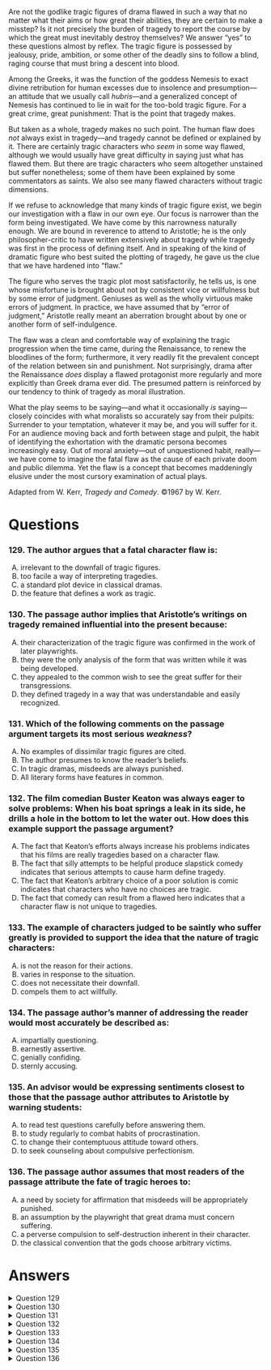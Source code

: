 Are not the godlike tragic figures of drama flawed in such a way that no matter what their aims or how great their abilities, they are certain to make a misstep? Is it not precisely the burden of tragedy to report the course by which the great must inevitably destroy themselves? We answer “yes” to these questions almost by reflex. The tragic figure is possessed by jealousy, pride, ambition, or some other of the deadly sins to follow a blind, raging course that must bring a descent into blood.

Among the Greeks, it was the function of the goddess Nemesis to exact divine retribution for human excesses due to insolence and presumption—an attitude that we usually call _hubris_—and a generalized concept of Nemesis has continued to lie in wait for the too-bold tragic figure. For a great crime, great punishment: That is the point that tragedy makes.

But taken as a whole, tragedy makes no such point. The human flaw does _not_ always exist in tragedy—and tragedy cannot be defined or explained by it. There are certainly tragic characters who _seem_ in some way flawed, although we would usually have great difficulty in saying just what has flawed them. But there are tragic characters who seem altogether unstained but suffer nonetheless; some of them have been explained by some commentators as saints. We also see many flawed characters without tragic dimensions.

If we refuse to acknowledge that many kinds of tragic figure exist, we begin our investigation with a flaw in our own eye. Our focus is narrower than the form being investigated. We have come by this narrowness naturally enough. We are bound in reverence to attend to Aristotle; he is the only philosopher-critic to have written extensively about tragedy while tragedy was first in the process of defining itself. And in speaking of the kind of dramatic figure who best suited the plotting of tragedy, he gave us the clue that we have hardened into “flaw.”

The figure who serves the tragic plot most satisfactorily, he tells us, is one whose misfortune is brought about not by consistent vice or willfulness but by some error of judgment. Geniuses as well as the wholly virtuous make errors of judgment. In practice, we have assumed that by “error of judgment,” Aristotle really meant an aberration brought about by one or another form of self-indulgence.

The flaw was a clean and comfortable way of explaining the tragic progression when the time came, during the Renaissance, to renew the bloodlines of the form; furthermore, it very readily fit the prevalent concept of the relation between sin and punishment. Not surprisingly, drama after the Renaissance _does_ display a flawed protagonist more regularly and more explicitly than Greek drama ever did. The presumed pattern is reinforced by our tendency to think of tragedy as moral illustration.

What the play seems to be saying—and what it occasionally _is_ saying—closely coincides with what moralists so accurately say from their pulpits: Surrender to your temptation, whatever it may be, and you will suffer for it. For an audience moving back and forth between stage and pulpit, the habit of identifying the exhortation with the dramatic persona becomes increasingly easy. Out of moral anxiety—out of unquestioned habit, really—we have come to imagine the fatal flaw as the cause of each private doom and public dilemma. Yet the flaw is a concept that becomes maddeningly elusive under the most cursory examination of actual plays.

Adapted from W. Kerr, _Tragedy and Comedy_. ©1967 by W. Kerr.

# Questions
### 129. The author argues that a fatal character flaw is:
<ol type="A">
  <li>irrelevant to the downfall of tragic figures.</li>
  <li>too facile a way of interpreting tragedies.</li>
  <li>a standard plot device in classical dramas.</li>
  <li>the feature that defines a work as tragic.</li>
</ol>

### 130. The passage author implies that Aristotle’s writings on tragedy remained influential into the present because:
<ol type="A">
  <li>their characterization of the tragic figure was confirmed in the work of later playwrights.</li>
  <li>they were the only analysis of the form that was written while it was being developed.</li>
  <li>they appealed to the common wish to see the great suffer for their transgressions.</li>
  <li>they defined tragedy in a way that was understandable and easily recognized.</li>
</ol>

### 131. Which of the following comments on the passage argument targets its most serious _weakness_?
<ol type="A">
  <li>No examples of dissimilar tragic figures are cited.</li>
  <li>The author presumes to know the reader’s beliefs.</li>
  <li>In tragic dramas, misdeeds are always punished.</li>
  <li>All literary forms have features in common.</li>
</ol>

### 132. The film comedian Buster Keaton was always eager to solve problems: When his boat springs a leak in its side, he drills a hole in the bottom to let the water out. How does this example support the passage argument?
<ol type="A">
  <li>The fact that Keaton’s efforts always increase his problems indicates that his films are really tragedies based on a character flaw.</li>
  <li>The fact that silly attempts to be helpful produce slapstick comedy indicates that serious attempts to cause harm define tragedy.</li>
  <li>The fact that Keaton’s arbitrary choice of a poor solution is comic indicates that characters who have no choices are tragic.</li>
  <li>The fact that comedy can result from a flawed hero indicates that a character flaw is not unique to tragedies.</li>
</ol>

### 133. The example of characters judged to be saintly who suffer greatly is provided to support the idea that the nature of tragic characters:
<ol type="A">
  <li>is not the reason for their actions.</li>
  <li>varies in response to the situation.</li>
  <li>does not necessitate their downfall.</li>
  <li>compels them to act willfully.</li>
</ol>

### 134. The passage author’s manner of addressing the reader would most accurately be described as:
<ol type="A">
  <li>impartially questioning.</li>
  <li>earnestly assertive.</li>
  <li>genially confiding.</li>
  <li>sternly accusing.</li>
</ol>

### 135. An advisor would be expressing sentiments closest to those that the passage author attributes to Aristotle by warning students:
<ol type="A">
  <li>to read test questions carefully before answering them.</li>
  <li>to study regularly to combat habits of procrastination.</li>
  <li>to change their contemptuous attitude toward others.</li>
  <li>to seek counseling about compulsive perfectionism.</li>
</ol>

### 136. The passage author assumes that most readers of the passage attribute the fate of tragic heroes to:
<ol type="A">
  <li>a need by society for affirmation that misdeeds will be appropriately punished.</li>
  <li>an assumption by the playwright that great drama must concern suffering.</li>
  <li>a perverse compulsion to self-destruction inherent in their character.</li>
  <li>the classical convention that the gods choose arbitrary victims.</li>
</ol>

# Answers
<details>
  <summary>Question 129</summary>
  <b>The solution is B</b>: too facile a way of interpreting tragedies.

  <br><br>
  <b>Item Rationale:</b><br>
  This is a Comprehension question because it asks you to make an inference about the author’s argument, which is not stated directly but is implied as an answer to a rhetorical question.
  
  <br><br>
  <b>Option Rationale:</b><br>
  Option A: irrelevant to the downfall of tragic figures.
<br>
Incorrect. This is too sweeping a statement to be justified by the author’s claim: "The human flaw does not always exist in tragedy" (paragraph 3).
<br><br>
Option B: too facile a way of interpreting tragedies.
<br>
Correct. The author asks in the first paragraph: “Is it not precisely the burden of tragedy to report the course by which the great must inevitably destroy themselves? We answer “yes” to these questions almost by reflex.” The author’s view on this question then unfolds in the next two paragraphs: “But taken as a whole, tragedy makes no such point. The human flaw does not <i>always</i> exist in a tragedy—and tragedy cannot be defined or explained by it" (paragraph 3).
<br><br>
Option C: a standard plot device in classical dramas.
<br>
Incorrect. The author implies that “classical dramas” are the Greek dramas, or the tragedies that Aristotle wrote about “while tragedy was first in the process of defining itself” (paragraph 4). But the author argues that this idea of the fatal, or tragic character flaw is “too narrow” (paragraph 4), too “clean and comfortable” (paragraph 6) to describe the nature of a character’s challenge or tragedy in classic dramas. The author argues that readers <i>believe</i> in this “tragic flaw” as a “standard plot device,” rather than that it really is such a device.
<br><br>
Option D: the feature that defines a work as tragic.
<br>
Incorrect. "The human flaw does not always exist in tragedy" (paragraph 3), so it cannot define a work as tragic.

</details>

<details>
  <summary>Question 130</summary>
  <b>The solution is B</b>: they were the only analysis of the form that was written while it was being developed.

  <br><br>
  <b>Item Rationale:</b><br>
  This is a basic Comprehension question that asks you to identify information that is stated explicitly in the passage; the correct answer uses language that is close to the passage language, but does require you to recognize a paraphrase.
  
  <br><br>
  <b>Option Rationale:</b><br>
  Option A: their characterization of the tragic figure was confirmed in the work of later playwrights.
<br>
Incorrect. Although later drama (Renaissance drama) confirmed the flaw (paragraph 6) as a way of explaining the tragic progression, it wasn't necessarily Aristotle's writings, nor his particular conception of the flaw, that was actually confirmed. The author suggests, in fact, that later readers to some extent distorted Aristotle’s emphasis on characters’ “errors in judgment” into a focus on a great moral flaw.
<br><br>
Option B: they were the only analysis of the form that was written while it was being developed.
<br>
Correct. The author states this clearly: "We are bound in reverence to attend to Aristotle; he is the only philosopher-critic to have written extensively about tragedy while tragedy was first in the process of defining itself" (paragraph 4).
<br><br>
Option C: they appealed to the common wish to see the great suffer for their transgressions.
<br>
Incorrect. Although this might seem to be a plausible inference, because the author refers to "the prevalent concept of the relation between sin and punishment" (paragraph 6) and to "our tendency to think of tragedy as moral illustration" (paragraph 6), <i>and</i> Aristotle's conception of flaw as error in judgment, the author does not actually suggest that there is a “common wish to see the great suffer.” This is an unjustified claim.
<br><br>
Option D: they defined tragedy in a way that was understandable and easily recognized.
<br>
Incorrect. The author does not suggest that Aristotle’s writing was easily understood; in fact, the author points to some common misunderstandings of Aristotle (paragraph 5).

</details>

<details>
  <summary>Question 131</summary>
  <b>The solution is A</b>: No examples of dissimilar tragic figures are cited.

  <br><br>
  <b>Item Rationale:</b><br>
  This is a Reasoning Within the Text question, which asks you to evaluate the soundness of the author’s argument. To answer this question, you need to determine which options accurately describe the passage as well as which options identify a weakness in the passage.
  
  <br><br>
  <b>Option Rationale:</b><br>
  Option A: No examples of dissimilar tragic figures are cited.
<br>
Correct. The author mentions tragic figures who are not flawed figures in paragraph 3, but the rest of the passage addresses only flawed characters, even as the author argues that focusing on the “flaw” in characters is too limited a way to understand tragedy (paragraph 4, for instance).
<br><br>
Option B: The author presumes to know the reader’s beliefs.
<br>
Incorrect. In the first paragraph, the author presumes to know that “we” tend to see the tragic figure as somehow flawed, but this is less a presumption about the beliefs of the individual reader than a recognition (supported by the discussion of Aristotle in paragraph 4) that the critical reception of tragedy since Aristotle has focused on a “flawed” character.
<br><br>
Option C: In tragic dramas, misdeeds are always punished.
<br>
Incorrect. The author indicates that we have come to expect this from tragedy but describing this expectation is not a weakness of the passage argument.
<br><br>
Option D: All literary forms have features in common.
<br>
Incorrect. This is irrelevant to the passage, and certainly doesn't indicate a weakness of it.

</details>

<details>
  <summary>Question 132</summary>
  <b>The solution is D</b>: The fact that comedy can result from a flawed hero indicates that a character flaw is not unique to tragedies.

  <br><br>
  <b>Item Rationale:</b><br>
  This is a Reasoning Beyond the Text question, which presents information that is not included in the passage and asks you to assess how this information would support the passage argument. In looking for the relation between supporting evidence and passage arguments, this question also gives you practice in skills that are tested in Reasoning Within the Text questions.
  
  <br><br>
  <b>Option Rationale:</b><br>
  Option A: The fact that Keaton’s efforts always increase his problems indicates that his films are really tragedies based on a character flaw.
<br>
Incorrect. This may seem to be an attractive choice, as Keaton’s character makes an error in judgment, which Aristotle suggests often befalls the character in a tragedy (paragraph 5). In fact, however, the author critiques the overly schematic notion of tragedy that we have taken from Aristotle and argues instead: “The human flaw does <i>not</i> always exist in tragedy—and tragedy cannot be defined or explained by it” (paragraph 3).
<br><br>
Option B: The fact that silly attempts to be helpful produce slapstick comedy indicates that serious attempts to cause harm define tragedy.
<br>
Incorrect. Silly attempts to be helpful are not serious attempts to cause harm; furthermore, the passage doesn't argue that serious attempts to cause harm define tragedy.
<br><br>
Option C: The fact that Keaton’s arbitrary choice of a poor solution is comic indicates that characters who have no choices are tragic.
<br>
Incorrect. Keaton's arbitrary choice of a poor solution does not show a character without choices; furthermore, the passage does not say that "characters who have no choices are tragic."
<br><br>
Option D: The fact that comedy can result from a flawed hero indicates that a character flaw is not unique to tragedies.
<br>
Correct. The passage says that "We also see many flawed characters without tragic dimensions" (paragraph 3). If Keaton is seen as a flawed character (making poor or self-destructive decisions) in the context of comedy rather than tragedy, this option is correct.

</details>

<details>
  <summary>Question 133</summary>
  <b>The solution is C</b>: does not necessitate their downfall.

  <br><br>
  <b>Item Rationale:</b><br>
  This is a Reasoning Within the Text question, which asks you to assess the role in the author’s argument of an example the author discusses in the passage.
  
  <br><br>
  <b>Option Rationale:</b><br>
  Option A: is not the reason for their actions.
<br>
Incorrect. The author writes: “But there are tragic characters who seem altogether unstained but suffer nonetheless; some of them have been explained by some commentators as saints” (paragraph 3). The author’s concern here is not “the reason for the [characters’] actions”; the author’s concern is the reason for their tragedy.
<br><br>
Option B: varies in response to the situation.
<br>
Incorrect. This is not supported by the passage; there is no reference to situational elements.
<br><br>
Option C: does not necessitate their downfall.
<br>
Correct. The author uses this example to show that it is not the “nature” of the characters that causes their tragedy, or their “downfall”: The human flaw does <i>not</i> always exist in tragedy—and tragedy cannot be defined or explained by it….[T]here are tragic characters who seem altogether unstained but suffer nonetheless; some of them have been explained by some commentators as saints” (paragraph 3).
<br><br>
Option D: compels them to act willfully.
<br>
Incorrect. This is not supported by the passage. The author is not concerned with locating a particular, overarching “flaw” (such as willfulness) that would explain the suffering of characters judged to be saintly.

</details>

<details>
  <summary>Question 134</summary>
  <b>The solution is B</b>: earnestly assertive.

  <br><br>
  <b>Item Rationale:</b><br>
  This is a Reasoning Within the Text question, which asks you to evaluate or describe the author’s way of addressing the reader in the passage; this requires you to look at rhetorical choices made by the author and to understand these in the context of the passage.
  
  <br><br>
  <b>Option Rationale:</b><br>
  Option A: impartially questioning.
<br>
Incorrect. "But taken as a whole, tragedy makes no such point" (paragraph 3) is not impartial, nor is "If we refuse to acknowledge that many kinds of tragic figure exist, we begin our investigation with a flaw in our own eye" (paragraph 4).
<br><br>
Option B: earnestly assertive.
<br>
Correct. "But taken as a whole, tragedy makes no such point" (paragraph 3) is assertive, as is "If we refuse to acknowledge that many kinds of tragic figure exist, we begin our investigation with a flaw in our own eye" (paragraph 4). Furthermore, "we begin our investigation with a flaw in our own eye" (paragraph 4) and "What the play seems to be saying…" (final paragraph ) are serious and earnest statements.
<br><br>
Option C: genially confiding.
<br>
Incorrect. To be confiding, there must be a secret or at least a particular familiarity that the author conveys, neither of which apply to this passage. Further, the author’s tone is earnest, treating the topic as consequential, not “genial.” The final statement in the passage, for instance, is clearly serious rather than cheerful: “Yet the flaw is a concept that becomes <i>maddeningly elusive</i> under the most cursory examination of actual plays” (emphasis added).
<br><br>
Option D: sternly accusing.
<br>
Incorrect. The author treats the topic as important but is thoughtful and careful at each step of the argument, rather than “stern” or “accusing.” For instance, the author seeks to understand the source of what he or she sees as a misunderstanding of Aristotle: “We have come by this narrowness naturally enough” (paragraph 4).

</details>

<details>
  <summary>Question 135</summary>
  <b>The solution is A</b>: to read test questions carefully before answering them.

  <br><br>
  <b>Item Rationale:</b><br>
  This is a Reasoning Beyond the Text question because it asks you to apply an argument made in the passage—in this case, the view of the tragic character as described by Aristotle- to novel situations that are not discussed in the passage.
  
  <br><br>
  <b>Option Rationale:</b><br>
  Option A: to read test questions carefully before answering them.
<br>
Correct. The passage author describes Aristotle’s views: “The figure who serves the tragic plot most satisfactorily, [Aristotle] tells us, is one whose misfortune is brought about not by consistent vice or willfulness but by some error of judgment…” (paragraph 5). This advice, avoiding carelessness or hurrying through work, (likely an “error in judgment”), would follow the guidance the author attributes to Aristotle.
<br><br>
Option B: to study regularly to combat habits of procrastination.
<br>
Incorrect. Procrastination, described in this option, is closer to a “vice,” or to “willfulness,” than it is an “error in judgment.” Because Aristotle’s views, according to the passage, focused on the tragic figure whose “misfortune” stems “<i>not</i> from consistent vice or willfulness,” the advice given in this option would not be the advice given by someone who accepts Aristotle’s views.
<br><br>
Option C: to change their contemptuous attitude toward others.
<br>
Incorrect. The author tells us that the tragic figure, in Aristotle’s view, is “one whose misfortune is brought about not by consistent vice or willfulness….” Contempt for others would be a vice, and thus this advice would not be aligned with Aristotle’s views.
<br><br>
Option D: to seek counseling about compulsive perfectionism.
<br>
Incorrect. “Compulsive perfectionism” would be a vice, not an “error in judgment,” and thus this advice would not be aligned with Aristotle’s views, as the author explains them.

</details>

<details>
  <summary>Question 136</summary>
  <b>The solution is A</b>: a need by society for affirmation that misdeeds will be appropriately punished.

  <br><br>
  <b>Item Rationale:</b><br>
  This is a Comprehension question, which asks you to make an inference from the author’s statements about the assumptions that underline the author’s statements.
  
  <br><br>
  <b>Option Rationale:</b><br>
  Option A: a need by society for affirmation that misdeeds will be appropriately punished.
<br>
Correct. The author says, "The presumed pattern [that sin is punished] is reinforced by our tendency to think of tragedy as moral illustration" (paragraph 6). This is further supported by the final paragraph, with its references to moralists who say, "Surrender to your temptation, whatever it may be, and you will suffer for it" (final paragraph).
<br><br>
Option B: an assumption by the playwright that great drama must concern suffering.
<br>
Incorrect. There is no support in the passage for any assumption by the playwright.
<br><br>
Option C: a perverse compulsion to self-destruction inherent in their character.
<br>
Incorrect. The passage indicates that the tragic figure has "jealousy, pride, ambition, or some other of the deadly sins" (first paragraph), so there is no implied assumption of a perverse compulsion to self-destruction.
<br><br>
Option D: the classical convention that the gods choose arbitrary victims.
<br>
Incorrect. This contradicts the second paragraph; Nemesis exacts retribution "for human excesses…" (paragraph 2).

</details>
